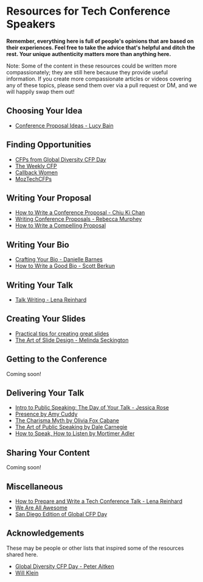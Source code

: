 # Resources for Tech Conference Speakers

**Remember, everything here is full of people's opinions that are based on their experiences. Feel free to take the advice that's helpful and ditch the rest. Your unique authenticity matters more than anything here.** 

Note: Some of the content in these resources could be written more compassionately; they are still here because they provide useful information. If you create more compassionate articles or videos covering any of these topics, please send them over via a pull request or DM, and we will happily swap them out!

## Choosing Your Idea

* [Conference Proposal Ideas - Lucy Bain](http://lucybain.com/blog/2016/conference-proposal-ideas/)

## Finding Opportunities

* [CFPs from Global Diversity CFP Day](https://www.globaldiversitycfpday.com/cfps)
* [The Weekly CFP](http://theweeklycfp.com/)
* [Callback Women](https://twitter.com/callbackwomen)
* [MozTechCFPs](https://twitter.com/mozTechCFPs)

## Writing Your Proposal

* [How to Write a Conference Proposal - Chiu Ki Chan](https://www.youtube.com/watch?v=2ESAV51B9VY)
* [Writing Conference Proposals - Rebecca Murphey](http://rmurphey.com/blog/2015/01/26/writing-conference-proposals)
* [How to Write a Compelling Proposal](http://weareallaweso.me/for_speakers/how-to-write-a-compelling-proposal.html)

## Writing Your Bio

* [Crafting Your Bio - Danielle Barnes](https://www.youtube.com/watch?v=GPPnvXlVj7w)
* [How to Write a Good Bio - Scott Berkun](http://scottberkun.com/2013/how-to-write-a-good-bio/)

## Writing Your Talk

* [Talk Writing - Lena Reinhard](http://wunder.schoenaberselten.com/2016/02/16/how-to-prepare-and-write-a-tech-conference-talk/#talk-writing)

## Creating Your Slides

* [Practical tips for creating great slides](http://weareallaweso.me/for_speakers/practical-tips-for-creating-great-slides.html)
* [The Art of Slide Design - Melinda Seckington](https://www.youtube.com/watch?v=e5gwEvQah-s)

## Getting to the Conference

Coming soon!

## Delivering Your Talk

* [Intro to Public Speaking: The Day of Your Talk - Jessica Rose](https://www.youtube.com/watch?v=m2j6-pjfvuo)
* [Presence by Amy Cuddy](https://www.worldcat.org/title/presence-bringing-your-boldest-self-to-your-biggest-challenges/oclc/968309222)
* [The Charisma Myth by Olivia Fox Cabane](https://www.worldcat.org/title/master-the-art-of-personal-magnetism/oclc/879334695)
* [The Art of Public Speaking by Dale Carnegie](http://www.worldcat.org/title/art-of-public-speaking/oclc/1018957626)
* [How to Speak, How to Listen by Mortimer Adler](https://www.worldcat.org/title/how-to-speak-how-to-listen/oclc/884016344)

## Sharing Your Content

Coming soon!

## Miscellaneous

* [How to Prepare and Write a Tech Conference Talk - Lena Reinhard](http://wunder.schoenaberselten.com/2016/02/16/how-to-prepare-and-write-a-tech-conference-talk/)
* [We Are All Awesome](http://weareallaweso.me/)
* [San Diego Edition of Global CFP Day](https://speakerdeck.com/april/become-a-tech-conference-speaker-the-san-diego-edition-of-global-diversity-cfp-day)

## Acknowledgements

These may be people or other lists that inspired some of the resources shared here.

* [Global Diversity CFP Day - Peter Aitken](globaldiversitycfpday.com)
* [Will Klein](https://docs.google.com/document/d/1j3umzbptnUKqlrlVdEPhI9hjIue9A2XIZ-8xMcccDg0/edit)

